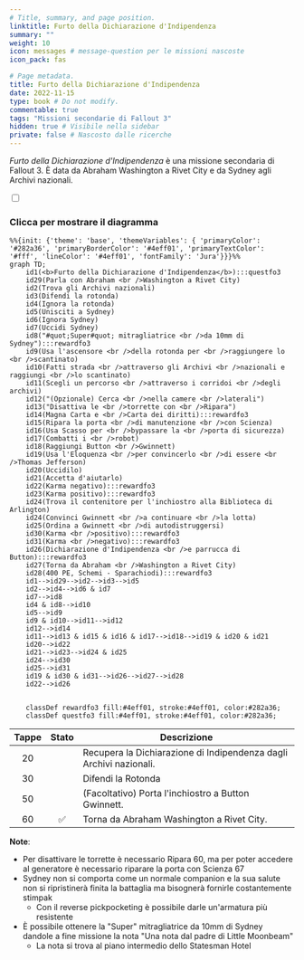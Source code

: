 ```yaml
---
# Title, summary, and page position.
linktitle: Furto della Dichiarazione d'Indipendenza
summary: ""
weight: 10
icon: messages # message-question per le missioni nascoste
icon_pack: fas

# Page metadata.
title: Furto della Dichiarazione d'Indipendenza
date: 2022-11-15
type: book # Do not modify.
commentable: true
tags: "Missioni secondarie di Fallout 3"
hidden: true # Visibile nella sidebar
private: false # Nascosto dalle ricerche
---
```


<div class="fo3">

*Furto della Dichiarazione d'Indipendenza* è una missione secondaria di Fallout 3. È data da Abraham Washington a Rivet City e da Sydney agli Archivi nazionali.



<section class="chart-collapse">
<input type="checkbox" name="collapse2" id="handle2">
<h3 class="handle">
<label for="handle2">Clicca per mostrare il diagramma</label>
</h3>
<div class="content">

```mermaid
%%{init: {'theme': 'base', 'themeVariables': { 'primaryColor': '#282a36', 'primaryBorderColor': '#4eff01', 'primaryTextColor': '#fff', 'lineColor': '#4eff01', 'fontFamily': 'Jura'}}}%%
graph TD;
    id1(<b>Furto della Dichiarazione d'Indipendenza</b>):::questfo3
    id29(Parla con Abraham <br />Washington a Rivet City)
    id2(Trova gli Archivi nazionali)
    id3(Difendi la rotonda)
    id4(Ignora la rotonda)
    id5(Unisciti a Sydney)
    id6(Ignora Sydney)
    id7(Uccidi Sydney) 
    id8("#quot;Super#quot; mitragliatrice <br />da 10mm di Sydney"):::rewardfo3
    id9(Usa l'ascensore <br />della rotonda per <br />raggiungere lo <br />scantinato)
    id10(Fatti strada <br />attraverso gli Archivi <br />nazionali e raggiungi <br />lo scantinato)
    id11(Scegli un percorso <br />attraverso i corridoi <br />degli archivi)
    id12("(Opzionale) Cerca <br />nella camere <br />laterali")
    id13("Disattiva le <br />torrette con <br />Ripara") 
    id14(Magna Carta e <br />Carta dei diritti):::rewardfo3
    id15(Ripara la porta <br />di manutenzione <br />con Scienza)
    id16(Usa Scasso per <br />bypassare la <br />porta di sicurezza)
    id17(Combatti i <br />robot)
    id18(Raggiungi Button <br />Gwinnett)
    id19(Usa l'Eloquenza <br />per convincerlo <br />di essere <br />Thomas Jefferson)
    id20(Uccidilo)
    id21(Accetta d'aiutarlo)
    id22(Karma negativo):::rewardfo3
    id23(Karma positivo):::rewardfo3
    id24(Trova il contenitore per l'inchiostro alla Biblioteca di Arlington)
    id24(Convinci Gwinnett <br />a continuare <br />la lotta)
    id25(Ordina a Gwinnett <br />di autodistruggersi)
    id30(Karma <br />positivo):::rewardfo3
    id31(Karma <br />negativo):::rewardfo3
    id26(Dichiarazione d'Indipendenza <br />e parrucca di Button):::rewardfo3
    id27(Torna da Abraham <br />Washington a Rivet City)
    id28(400 PE, Schemi - Sparachiodi):::rewardfo3
    id1-->id29-->id2-->id3-->id5
    id2-->id4-->id6 & id7
    id7-->id8
    id4 & id8-->id10
    id5-->id9
    id9 & id10-->id11-->id12
    id12-->id14
    id11-->id13 & id15 & id16 & id17-->id18-->id19 & id20 & id21
    id20-->id22
    id21-->id23-->id24 & id25
    id24-->id30
    id25-->id31
    id19 & id30 & id31-->id26-->id27-->id28
    id22-->id26
    
    
    classDef rewardfo3 fill:#4eff01, stroke:#4eff01, color:#282a36;
    classDef questfo3 fill:#4eff01, stroke:#4eff01, color:#282a36;
```

</div>
</section>

| Tappe |       Stato        | Descrizione                                                        |
| :---: | :----------------: | ------------------------------------------------------------------ |
|  20   |                    | Recupera la Dichiarazione di Indipendenza dagli Archivi nazionali. |
|  30   |                    | Difendi la Rotonda                                                 |
|  50   |                    | (Facoltativo) Porta l'inchiostro a Button Gwinnett.                |
|  60   | :white_check_mark: | Torna da Abraham Washington a Rivet City.                          |


**Note**:
- Per disattivare le torrette è necessario Ripara 60, ma per poter accedere al generatore è necessario riparare la porta con Scienza 67
- Sydney non si comporta come un normale companion e la sua salute non si ripristinerà finita la battaglia ma bisognerà fornirle costantemente stimpak
    - Con il reverse pickpocketing è possibile darle un'armatura più resistente
- È possibile ottenere la "Super" mitragliatrice da 10mm di Sydney dandole a fine missione la nota "Una nota dal padre di Little Moonbeam"
  - La nota si trova al piano intermedio dello Statesman Hotel


</div>
